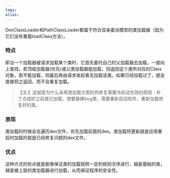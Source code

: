 ```yaml
---
tags: 
alias:
---
```




DexClassLoader和PathClassLoader都属于符合双亲委派模型的类加载器（因为它们没有重载loadClass方法）。
### 特点
即当一个加载器被请求加载某个类时，它首先委托自己的父加载器去加载，一直向上查找，若顶级加载器(优先)或父类加载器能加载，则返回这个类所对应的Class对象，若不能加载，则最后再由请求发起者去加载该类。如果已经加载过了，就会直接将之返回，而不会重复加载。

>【注:】这就是为什么采用类加载方案的热修复需要冷启动生效的原因：补丁合成好之前类已加载，想要替换bug类，需要重新启动软件，重新加载修复好的类。

### 表现
类加载的时候会去遍历dex文件，优先加载前面的dex。类加载热更新就是应用重启时加载的就是已经修复问题的dex文件。
### 优点
这种方式的优点就是能够保证类的加载按照一定的规则次序进行，越是基础的类，越是被上层的类加载器进行加载，从而保证程序的安全性。
